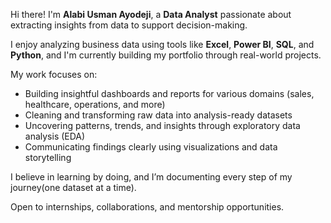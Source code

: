 Hi there! I'm **Alabi Usman Ayodeji**, a **Data Analyst** passionate about extracting insights from data to support decision-making.

I enjoy analyzing business data using tools like **Excel**, **Power BI**, **SQL**, and **Python**, and I'm currently building my portfolio through real-world projects.

My work focuses on:
- Building insightful dashboards and reports for various domains (sales, healthcare, operations, and more)
- Cleaning and transforming raw data into analysis-ready datasets
- Uncovering patterns, trends, and insights through exploratory data analysis (EDA)
- Communicating findings clearly using visualizations and data storytelling

I believe in learning by doing, and I’m documenting every step of my journey(one dataset at a time).

Open to internships, collaborations, and mentorship opportunities.
